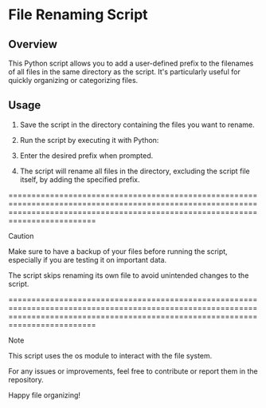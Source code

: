 # File Renaming Script

## Overview

This Python script allows you to add a user-defined prefix to the filenames of all files in the same directory as the script. It's particularly useful for quickly organizing or categorizing files.

## Usage

1. Save the script in the directory containing the files you want to rename.

2. Run the script by executing it with Python:

3. Enter the desired prefix when prompted.

4. The script will rename all files in the directory, excluding the script file itself, by adding the specified prefix.

=====================================================================================================================================================================================

Caution

Make sure to have a backup of your files before running the script, especially if you are testing it on important data.

The script skips renaming its own file to avoid unintended changes to the script.

=====================================================================================================================================================================================

Note

This script uses the os module to interact with the file system.

For any issues or improvements, feel free to contribute or report them in the repository.

Happy file organizing!
